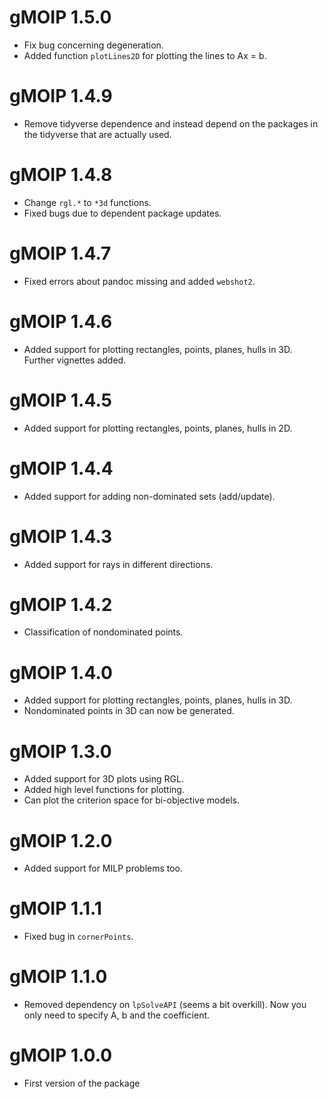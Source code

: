 # gMOIP 1.5.0

* Fix bug concerning degeneration.
* Added function `plotLines2D` for plotting the lines to Ax = b. 

# gMOIP 1.4.9

* Remove tidyverse dependence and instead depend on the packages in the tidyverse that are actually used.

# gMOIP 1.4.8

* Change `rgl.*` to `*3d` functions.
* Fixed bugs due to dependent package updates.

# gMOIP 1.4.7

* Fixed errors about pandoc missing and added `webshot2`.

# gMOIP 1.4.6

* Added support for plotting rectangles, points, planes, hulls in 3D. Further vignettes added.

# gMOIP 1.4.5

* Added support for plotting rectangles, points, planes, hulls in 2D. 

# gMOIP 1.4.4

* Added support for adding non-dominated sets (add/update). 

# gMOIP 1.4.3

* Added support for rays in different directions.

# gMOIP 1.4.2

* Classification of nondominated points.

# gMOIP 1.4.0

* Added support for plotting rectangles, points, planes, hulls in 3D. 
* Nondominated points in 3D can now be generated.

# gMOIP 1.3.0

* Added support for 3D plots using RGL.
* Added high level functions for plotting.
* Can plot the criterion space for bi-objective models.

# gMOIP 1.2.0

* Added support for MILP problems too. 

# gMOIP 1.1.1

* Fixed bug in `cornerPoints`.

# gMOIP 1.1.0

* Removed dependency on `lpSolveAPI` (seems a bit overkill). Now you only need to specify A, b and 
  the coefficient.

# gMOIP 1.0.0

* First version of the package